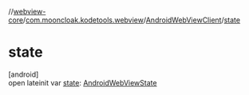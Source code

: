 //[webview-core](../../../index.md)/[com.mooncloak.kodetools.webview](../index.md)/[AndroidWebViewClient](index.md)/[state](state.md)

# state

[android]\
open lateinit var [state](state.md): [AndroidWebViewState](../-android-web-view-state/index.md)
